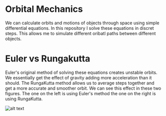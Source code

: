 # Orbital Mechanics
We can calculate orbits and motions of objects through space using simple differential equations.
In this repository I solve these equations in discret steps. This allows me to simulate different
oribatl paths between different objects.

# Euler vs Rungakutta
Euler's original method of solving these equations creates unstable orbits. We essentially get the
effect of gravity adding more acceleration than it should. The RungaKutta method allows us to 
average steps together and get a more accurate and smoother orbit. We can see this effect in these
two figures. The one on the left is using Euler's method the one on the right is using RungaKutta.

![alt text]()